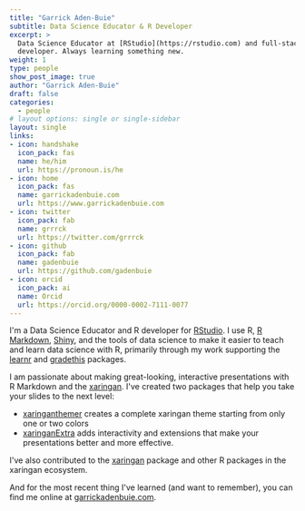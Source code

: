 ```yaml
---
title: "Garrick Aden-Buie"
subtitle: Data Science Educator & R Developer
excerpt: >
  Data Science Educator at [RStudio](https://rstudio.com) and full-stack R
  developer. Always learning something new.
weight: 1
type: people
show_post_image: true
author: "Garrick Aden-Buie"
draft: false
categories:
  - people
# layout options: single or single-sidebar
layout: single
links:
- icon: handshake
  icon_pack: fas
  name: he/him
  url: https://pronoun.is/he
- icon: home
  icon_pack: fas
  name: garrickadenbuie.com
  url: https://www.garrickadenbuie.com
- icon: twitter
  icon_pack: fab
  name: grrrck
  url: https://twitter.com/grrrck
- icon: github
  icon_pack: fab
  name: gadenbuie
  url: https://github.com/gadenbuie
- icon: orcid
  icon_pack: ai
  name: Orcid
  url: https://orcid.org/0000-0002-7111-0077
---
```


[rstudio]: https://rstudio.com
[xaringan]: https://slides.yihui.org/xaringan
[xaringanthemer]: https://pkg.garrickadenbuie.com/xaringanthemer
[xaringanExtra]: https://pkg.garrickadenbuie.com/xaringanExtra
[rmarkdown]: https://rmarkdown.rstudio.com
[shiny]: https://shiny.rstudio.com
[learnr]: https://rstudio.github.io/learnr
[gradethis]: https://pkgs.rstudio.com/gradethis

I'm a Data Science Educator and R developer for [RStudio].
I use R, [R Markdown][rmarkdown], [Shiny], and the tools of data science to make it easier to teach and learn data science with R,
primarily through my work supporting the [learnr] and [gradethis] packages.

I am passionate about making great-looking, interactive presentations with R Markdown and the [xaringan].
I've created two packages that help you take your slides to the next level:

- [xaringanthemer] creates a complete xaringan theme starting from only one or two colors
- [xaringanExtra] adds interactivity and extensions that make your presentations better and more effective.

I've also contributed to the [xaringan] package and other R packages in the xaringan ecosystem.

And for the most recent thing I've learned (and want to remember), you can find me online at [garrickadenbuie.com](https://www.garrickadenbuie.com).
